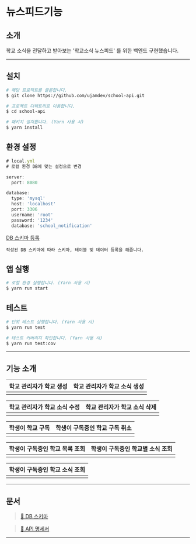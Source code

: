 # 뉴스피드기능

## 소개

학교 소식을 전달하고 받아보는 '학교소식 뉴스피드' 를 위한 백엔드 구현했습니다.

---

## 설치

```bash
# 해당 프로젝트를 클론합니다.
$ git clone https://github.com/ujamdev/school-api.git

# 프로젝트 디렉토리로 이동합니다.
$ cd school-api

# 패키지 설치합니다. (Yarn 사용 시)
$ yarn install
```

## 환경 설정

```javascript
# local.yml
# 로컬 환경 DB에 맞는 설정으로 변경

server:
  port: 8080

database:
  type: 'mysql'
  host: 'localhost'
  port: 3306
  username: 'root'
  password: '1234'
  database: 'school_notification'

```

[DB 스키마 등록](#문서)

```text
작성된 DB 스키마에 따라 스키마, 테이블 및 데이터 등록을 해줍니다.
```

## 앱 실행

```bash
# 로컬 환경 실행합니다. (Yarn 사용 시)
$ yarn run start
```

## 테스트

```bash
# 단위 테스트 실행합니다. (Yarn 사용 시)
$ yarn run test

# 테스트 커버리지 확인합니다. (Yarn 사용 시)
$ yarn run test:cov
```

---

## 기능 소개

| 학교 관리자가 학교 생성 | 학교 관리자가 학교 소식 생성 |
| :---------------------: | :--------------------------: |
|                         |                              |

| 학교 관리자가 학교 소식 수정 | 학교 관리자가 학교 소식 삭제 |
| :--------------------------: | :--------------------------: |
|                              |                              |

| 학생이 학교 구독 | 학생이 구독중인 학교 구독 취소 |
| :--------------: | :----------------------------: |
|                  |                                |

| 학생이 구독중인 학교 목록 조회 | 학생이 구독중인 학교별 소식 조회 |
| :----------------------------: | :------------------------------: |
|                                |

| 학생이 구독중인 학교 소식 조회 |
| :----------------------------: |
|                                |

---

## 문서

> [📜 DB 스키마](https://stream-hortensia-a2d.notion.site/DB-80496a7bacfc40d09415cf47115c4cb6?pvs=4)

> [📜 API 명세서](https://stream-hortensia-a2d.notion.site/API-d9b282fda3c94268bc0639130a53b906?pvs=4)

---
